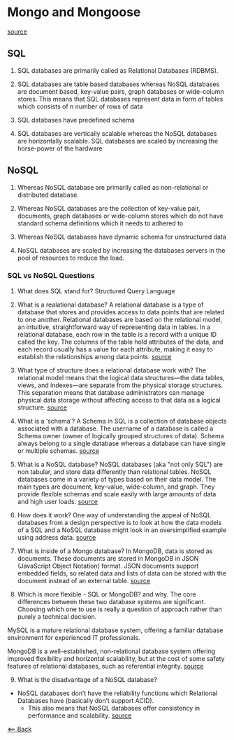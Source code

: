 # Mongo and Mongoose

[source](https://www.thegeekstuff.com/2014/01/sql-vs-nosql-db/?utm_source=tuicool)

## SQL

1. SQL databases are primarily called as Relational Databases (RDBMS).

1. SQL databases are table based databases whereas NoSQL databases are document based, key-value pairs, graph databases or wide-column stores. This means that SQL databases represent data in form of tables which consists of n number of rows of data

1. SQL databases have predefined schema

1. SQL databases are vertically scalable whereas the NoSQL databases are horizontally scalable. SQL databases are scaled by increasing the horse-power of the hardware

## NoSQL

1. Whereas NoSQL database are primarily called as non-relational or distributed database.

1. Whereas NoSQL databases are the collection of key-value pair, documents, graph databases or wide-column stores which do not have standard schema definitions which it needs to adhered to

1. Whereas NoSQL databases have dynamic schema for unstructured data

1. NoSQL databases are scaled by increasing the databases servers in the pool of resources to reduce the load.

### SQL vs NoSQL Questions

1. What does SQL stand for?
 Structured Query Language

2. What is a realational database?
A relational database is a type of database that stores and provides access to data points that are related to one another. Relational databases are based on the relational model, an intuitive, straightforward way of representing data in tables. In a relational database, each row in the table is a record with a unique ID called the key. The columns of the table hold attributes of the data, and each record usually has a value for each attribute, making it easy to establish the relationships among data points. [source](https://www.oracle.com/in/database/what-is-a-relational-database/)

3. What type of structure does a relational database work with?
The relational model means that the logical data structures—the data tables, views, and indexes—are separate from the physical storage structures. This separation means that database administrators can manage physical data storage without affecting access to that data as a logical structure. [source](https://www.oracle.com/database/what-is-a-relational-database/#:~:text=The%20relational%20model%20means%20that,data%20as%20a%20logical%20structure.)

4. What is a ‘schema’?
A Schema in SQL is a collection of database objects associated with a database. The username of a database is called a Schema owner (owner of logically grouped structures of data). Schema always belong to a single database whereas a database can have single or multiple schemas. [source](https://www.edureka.co/blog/schema-in-sql/#schema)

5. What is a NoSQL database?
NoSQL databases (aka "not only SQL") are non tabular, and store data differently than relational tables. NoSQL databases come in a variety of types based on their data model. The main types are document, key-value, wide-column, and graph. They provide flexible schemas and scale easily with large amounts of data and high user loads. [source](https://www.mongodb.com/nosql-explained)

6. How does it work?
One way of understanding the appeal of NoSQL databases from a design perspective is to look at how the data models of a SQL and a NoSQL database might look in an oversimplified example using address data. [source](https://www.mongodb.com/nosql-explained)

7. What is inside of a Mongo database?
In MongoDB, data is stored as documents. These documents are stored in MongoDB in JSON (JavaScript Object Notation) format. JSON documents support embedded fields, so related data and lists of data can be stored with the document instead of an external table. [source](https://docs.mongodb.com/guides/server/introduction/)

8. Which is more flexible - SQL or MongoDB? and why.
The core differences between these two database systems are significant. Choosing which one to use is really a question of approach rather than purely a technical decision.

MySQL is a mature relational database system, offering a familiar database environment for experienced IT professionals.

MongoDB is a well-established, non-relational database system offering improved flexibility and horizontal scalability, but at the cost of some safety features of relational databases, such as referential integrity. [source](https://www.mongodb.com/compare/mongodb-mysql)

9. What is the disadvantage of a NoSQL database?

- NoSQL databases don’t have the reliability functions which Relational Databases have (basically don’t support ACID).
  - This also means that NoSQL databases offer consistency in performance and scalability. [source](https://dev.to/lmolivera/everything-you-need-to-know-about-nosql-databases-3o3h#:~:text=separate%20caching%20layer.-,Disadvantages,consistency%20in%20performance%20and%20scalability.)

[<== Back](README.md)
